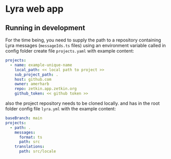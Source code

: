 # Lyra web app

## Running in development

For the time being, you need to supply the path to a repository containing
Lyra messages (`messageIds.ts` files) using an environment variable called
in config folder create file `projects.yaml` with example content:

```yaml
projects:
  - name: example-unique-name
    local_path: << local path to project >>
    sub_project_path: .
    host: github.com
    owner: amerharb
    repo: zetkin.app.zetkin.org
    github_token: << github token >>
```

also the project repository needs to be cloned locally. and has in the root folder config file `lyra.yml` with the
example content:

```yaml
baseBranch: main
projects:
  - path: .
    messages:
      format: ts
      path: src
    translations:
      path: src/locale
```
